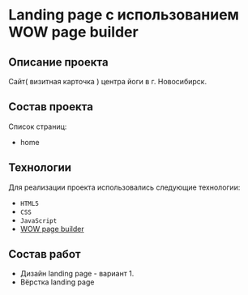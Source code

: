 # Landing page с использованием WOW page builder
## Описание проекта
Сайт( визитная карточка ) центра йоги в г. Новосибирск.

## Состав проекта
Список страниц:
* home

## Технологии
Для реализации проекта использовались следующие технологии:
* ``HTML5``
* ``CSS``
* ``JavaScript``
*  [WOW page builder](http://xpeedstudio.com/html/wow/demo/)

## Состав работ
* Дизайн landing page - вариант 1.
* Вёрстка landing page
